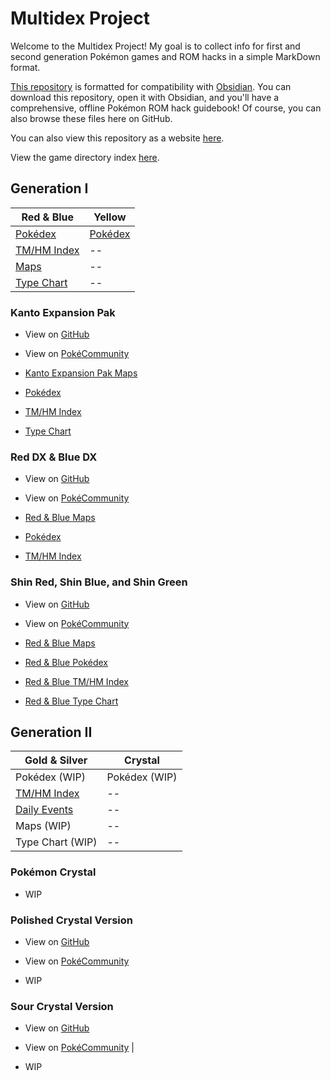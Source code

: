# Multidex Project

Welcome to the Multidex Project! My goal is to collect info for first and second generation Pokémon games and ROM hacks in a simple MarkDown format.

[This repository](https://github.com/AWBuchanan7/multidex) is formatted for compatibility with [Obsidian](https://obsidian.md/). You can download this repository, open it with Obsidian, and you'll have a comprehensive, offline Pokémon ROM hack guidebook! Of course, you can also browse these files here on GitHub.

You can also view this repository as a website [here](https://awbuchanan7.github.io/multidex/).

View the game directory index [here](game-directory.md).

## Generation I

| Red & Blue                              | Yellow |
|-----------------------------------------|--------|
| [Pokédex](red-blue/pokedex.md)      | [Pokédex](yellow/pokedex.md) |
| [TM/HM Index](red-blue/tmindex.md)  | -- |
| [Maps](red-blue/maps.md)            | -- |
| [Type Chart](red-blue/typechart.md) | -- |

### Kanto Expansion Pak

* View on [GitHub](https://github.com/PlagueVonKarma/kep-hack)

* View on [PokéCommunity](https://www.pokecommunity.com/threads/kanto-expansion-pak.525646/)

* [Kanto Expansion Pak Maps](kanto-expansion-pak/maps.md)

* [Pokédex](kanto-expansion-pak/pokedex.md)

* [TM/HM Index](kanto-expansion-pak/tmindex.md)

* [Type Chart](kanto-expansion-pak/typechart.md)

### Red DX & Blue DX

* View on [GitHub](https://github.com/TheScarletSword/pokereddeluxe)

* View on [PokéCommunity](https://www.pokecommunity.com/threads/pokemon-red-blue-deluxe.360339/)

* [Red & Blue Maps](red-blue/maps.md)

* [Pokédex](red-dx-blue-dx/pokedex.md)

* [TM/HM Index](red-dx-blue-dx/tmindex.md)

### Shin Red, Shin Blue, and Shin Green

* View on [GitHub](https://github.com/jojobear13/shinpokered)

* View on [PokéCommunity](https://www.pokecommunity.com/threads/shin-pokemon-red-blue-green-jp-builds-bugfix-ai-and-qol-patch.427398/)

* [Red & Blue Maps](red-blue/maps.md)

* [Red & Blue Pokédex](red-blue/pokedex.md)

* [Red & Blue TM/HM Index](red-blue/tmindex.md)

* [Red & Blue Type Chart](red-blue/typechart.md)

## Generation II

| Gold & Silver                      | Crystal |
|------------------------------------|---------|
| Pokédex (WIP)      | Pokédex (WIP) |
| [TM/HM Index](gold-silver/tm-index.md)  | -- |
| [Daily Events](gold-silver/daily-events.md) | -- |
| Maps (WIP)            | -- |
| Type Chart (WIP) | -- |

### Pokémon Crystal

* WIP

### Polished Crystal Version

* View on [GitHub](https://github.com/Rangi42/polishedcrystal)

* View on [PokéCommunity](https://www.pokecommunity.com/threads/pok%C3%A9mon-polished-crystal-update-3-1-1.373172/)

* WIP

### Sour Crystal Version

* View on [GitHub](https://github.com/SoupPotato/Sourcrystal)

* View on [PokéCommunity](https://www.pokecommunity.com/threads/pokemon-sour-crystal-improvement-hack.434361/) |

* WIP

